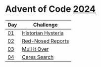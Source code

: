 # Advent of Code [2024](https://adventofcode.com/2024)

| Day                | Challenge                                                 |
| ------------------ | --------------------------------------------------------- |
| [01](./src/d01.rs) | [Historian Hysteria](https://adventofcode.com/2024/day/1) |
| [02](./src/d02.rs) | [Red-Nosed Reports](https://adventofcode.com/2024/day/2)  |
| [03](./src/d03.rs) | [Mull It Over](https://adventofcode.com/2024/day/3)       |
| [04](./src/d04.rs) | [Ceres Search](https://adventofcode.com/2024/day/4)       |
